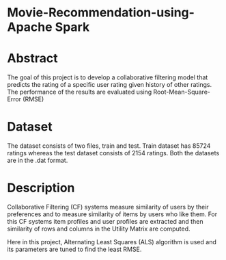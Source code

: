 # Movie-Recommendation-using- Apache Spark
# Abstract
The goal  of this project is to develop a collaborative filtering model that predicts the rating of a specific user rating given history of other ratings.
The performance of the results are evaluated using Root-Mean-Square-Error (RMSE)

# Dataset
The dataset consists of two files, train and test. Train dataset has 85724 ratings whereas the test dataset consists of 2154 ratings. Both the datasets are in the .dat format.

# Description
Collaborative Filtering (CF) systems measure similarity of users by their preferences and to measure similarity of items by users who like them. For this CF systems item profiles and user profiles are extracted and then similarity of rows and columns in the Utility Matrix are computed.

Here in this project, Alternating Least Squares (ALS) algorithm is used and its parameters are tuned to find the least RMSE.


